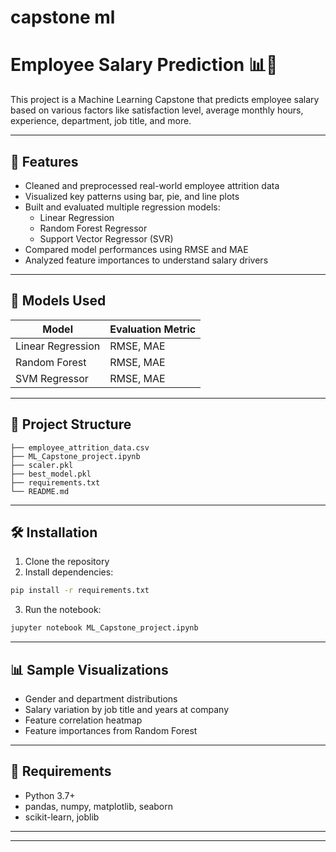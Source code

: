 # capstone ml
# Employee Salary Prediction 📊💼

This project is a Machine Learning Capstone that predicts employee salary based on various factors like satisfaction level, average monthly hours, experience, department, job title, and more.

---

## 🚀 Features

- Cleaned and preprocessed real-world employee attrition data
- Visualized key patterns using bar, pie, and line plots
- Built and evaluated multiple regression models:
  - Linear Regression
  - Random Forest Regressor
  - Support Vector Regressor (SVR)
- Compared model performances using RMSE and MAE
- Analyzed feature importances to understand salary drivers

---

## 🧠 Models Used

| Model               | Evaluation Metric |
|--------------------|-------------------|
| Linear Regression  | RMSE, MAE         |
| Random Forest      | RMSE, MAE         |
| SVM Regressor      | RMSE, MAE         |

---

## 📁 Project Structure

```
├── employee_attrition_data.csv
├── ML_Capstone_project.ipynb
├── scaler.pkl
├── best_model.pkl
├── requirements.txt
└── README.md
```

---

## 🛠️ Installation

1. Clone the repository
2. Install dependencies:

```bash
pip install -r requirements.txt
```

3. Run the notebook:

```bash
jupyter notebook ML_Capstone_project.ipynb
```

---

## 📊 Sample Visualizations

- Gender and department distributions
- Salary variation by job title and years at company
- Feature correlation heatmap
- Feature importances from Random Forest

---

## 📌 Requirements

- Python 3.7+
- pandas, numpy, matplotlib, seaborn
- scikit-learn, joblib

---

---
